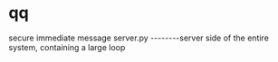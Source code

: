 # qq
secure immediate message
server.py --------server side of the entire system, containing a large loop

